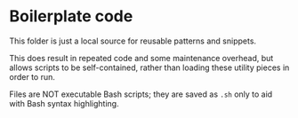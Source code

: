 # Boilerplate code

This folder is just a local source for reusable patterns and snippets.

This does result in repeated code and some maintenance overhead, but allows
scripts to be self-contained, rather than loading these utility pieces in order
to run.

Files are NOT executable Bash scripts; they are saved as `.sh` only to aid with
Bash syntax highlighting.
